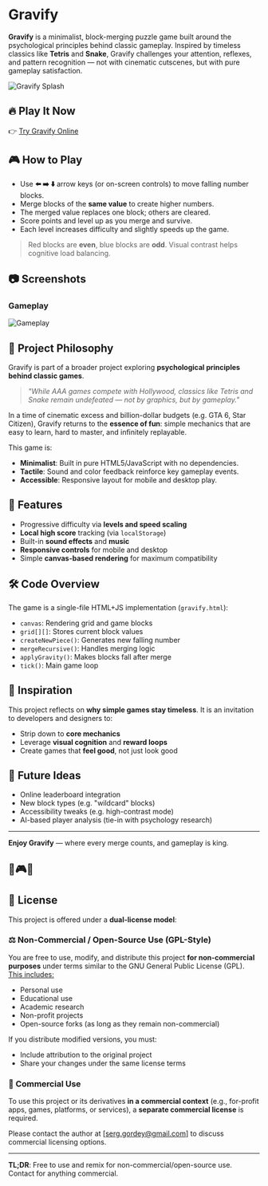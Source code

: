 # Gravify

**Gravify** is a minimalist, block-merging puzzle game built around the psychological principles behind classic gameplay. Inspired by timeless classics like **Tetris** and **Snake**, Gravify challenges your attention, reflexes, and pattern recognition — not with cinematic cutscenes, but with pure gameplay satisfaction.

![Gravify Splash](gravify-splash.jpg)

## 🔥 Play It Now
👉 [Try Gravify Online](http://gravify.gamenesis.ai/gravify/gravify.html)

## 🎮 How to Play

- Use **⬅️ ➡️ ⬇️** arrow keys (or on-screen controls) to move falling number blocks.
- Merge blocks of the **same value** to create higher numbers.
- The merged value replaces one block; others are cleared.
- Score points and level up as you merge and survive.
- Each level increases difficulty and slightly speeds up the game.

> Red blocks are **even**, blue blocks are **odd**. Visual contrast helps cognitive load balancing.

## 📷 Screenshots

### Gameplay
![Gameplay](gvfyscreen.jpg)

## 🧠 Project Philosophy

Gravify is part of a broader project exploring **psychological principles behind classic games**.

> *"While AAA games compete with Hollywood, classics like Tetris and Snake remain undefeated — not by graphics, but by gameplay."*

In a time of cinematic excess and billion-dollar budgets (e.g. GTA 6, Star Citizen), Gravify returns to the **essence of fun**: simple mechanics that are easy to learn, hard to master, and infinitely replayable.

This game is:
- **Minimalist**: Built in pure HTML5/JavaScript with no dependencies.
- **Tactile**: Sound and color feedback reinforce key gameplay events.
- **Accessible**: Responsive layout for mobile and desktop play.

## 🧩 Features

- Progressive difficulty via **levels and speed scaling**
- **Local high score** tracking (via `localStorage`)
- Built-in **sound effects** and **music**
- **Responsive controls** for mobile and desktop
- Simple **canvas-based rendering** for maximum compatibility

## 🛠️ Code Overview

The game is a single-file HTML+JS implementation (`gravify.html`):
- `canvas`: Rendering grid and game blocks
- `grid[][]`: Stores current block values
- `createNewPiece()`: Generates new falling number
- `mergeRecursive()`: Handles merging logic
- `applyGravity()`: Makes blocks fall after merge
- `tick()`: Main game loop

## 🧠 Inspiration

This project reflects on **why simple games stay timeless**. It is an invitation to developers and designers to:
- Strip down to **core mechanics**
- Leverage **visual cognition** and **reward loops**
- Create games that **feel good**, not just look good

## 🚀 Future Ideas

- Online leaderboard integration
- New block types (e.g. "wildcard" blocks)
- Accessibility tweaks (e.g. high-contrast mode)
- AI-based player analysis (tie-in with psychology research)

---

**Enjoy Gravify** — where every merge counts, and gameplay is king.

🧠🎮🧩
---
## 📝 License

This project is offered under a **dual-license model**:

### ⚖️ Non-Commercial / Open-Source Use (GPL-Style)

You are free to use, modify, and distribute this project **for non-commercial purposes** under terms similar to the GNU General Public License (GPL). [This includes:](https://github.com/scadastrangelove/gravify/blob/main/LICENSE) 

- Personal use  
- Educational use  
- Academic research  
- Non-profit projects  
- Open-source forks (as long as they remain non-commercial)

If you distribute modified versions, you must:

- Include attribution to the original project  
- Share your changes under the same license terms  

### 💼 Commercial Use

To use this project or its derivatives **in a commercial context** (e.g., for-profit apps, games, platforms, or services), a **separate commercial license** is required.

Please contact the author at [serg.gordey@gmail.com] to discuss commercial licensing options.

---

**TL;DR**: Free to use and remix for non-commercial/open-source use. Contact for anything commercial.
